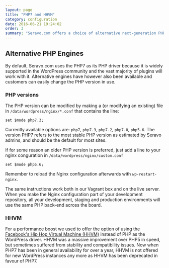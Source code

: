 ```yaml
---
layout: page
title: "PHP7 and HHVM"
category: configuration
date: 2016-06-21 19:24:02
order: 3
summary: "Seravo.com offers a choice of alternative next-generation PHP engines, like PHP7 or HHVM to be used with WordPress"
---
```


## Alternative PHP Engines

By default, Seravo.com uses the PHP7 as its PHP driver because it is widely supported in the WordPress community and the vast majority of plugins will work with it. Alternative engines have however also been available and customers can easily change the PHP version in use.

### PHP versions

The PHP version can be modified by making a (or modifying an existing) file in `/data/wordpress/nginx/*.conf` that contains the line:
```
set $mode php7.3;
```

Currently available options are: `php7`, `php7.3`, `php7.2`, `php7.0`, `php5.6`. The version PHP7 refers to the most stable PHP version as estimated by Seravo admins, and should be the default for most sites.

If for some reason an older PHP version is preferred, just add a line to your nginx conguration in `/data/wordpress/nginx/custom.conf`
```
set $mode php5.6;
```

Remember to reload the Nginx configuration afterwards with `wp-restart-nginx`.

The same instructions work both in our Vagrant box and on the live server. When you make the Nginx configuration part of your development repository, all your development, staging and production environments will use the same PHP back-end across the board.

### HHVM

For a performance boost we used to offer the option of using the [Facebook's Hip Hop Virtual Machine (HHVM)](http://hhvm.com) instead of PHP as the WordPress driver. HHVM was a massive improvement over PHP5 in speed, but sometimes suffered from stability and compatibility issues. Now when PHP7 has been in general availability for over a year, HHVM is not offered for new WordPress instances any more as HHVM has been deprecated in favour of PHP7.

